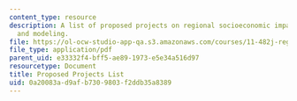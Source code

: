 ```yaml
---
content_type: resource
description: A list of proposed projects on regional socioeconomic impact analyses
  and modeling.
file: https://ol-ocw-studio-app-qa.s3.amazonaws.com/courses/11-482j-regional-socioeconomic-impact-analyses-and-modeling-fall-2008/0a20083ad9afb7309803f2ddb35a8389_pset2_feedback.pdf
file_type: application/pdf
parent_uid: e33332f4-bff5-ae89-1973-e5e34a516d97
resourcetype: Document
title: Proposed Projects List
uid: 0a20083a-d9af-b730-9803-f2ddb35a8389
---
```

